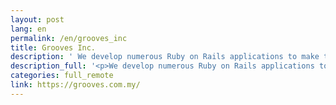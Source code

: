 ```yaml
---
layout: post
lang: en
permalink: /en/grooves_inc
title: Grooves Inc.
description: ' We develop numerous Ruby on Rails applications to make the world easy to connect job seekers and employer. '
description_full: '<p>We develop numerous Ruby on Rails applications to make the world easy to connect job seekers and employer.</p>'
categories: full_remote
link: https://grooves.com.my/
---
```

